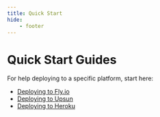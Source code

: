 ```yaml
---
title: Quick Start
hide:
    - footer
---
```


# Quick Start Guides

For help deploying to a specific platform, start here:

- [Deploying to Fly.io](quick_start_flyio.md)
- [Deploying to Upsun](quick_start_upsun.md)
- [Deploying to Heroku](quick_start_heroku.md)
